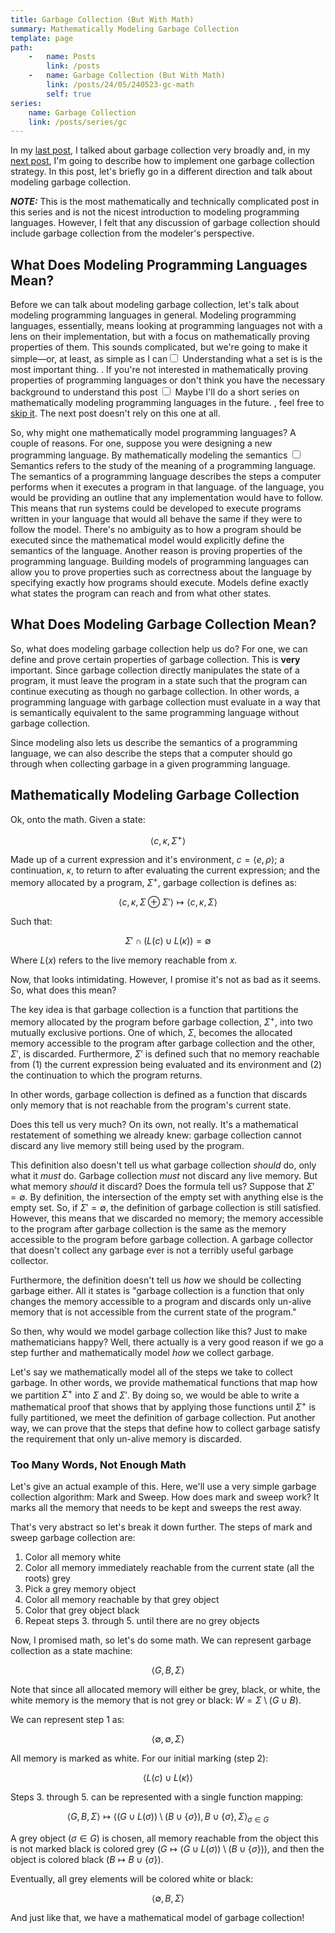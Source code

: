 ```yaml
---
title: Garbage Collection (But With Math)
summary: Mathematically Modeling Garbage Collection
template: page
path:
    -   name: Posts
        link: /posts
    -   name: Garbage Collection (But With Math)
        link: /posts/24/05/240523-gc-math
        self: true
series:
    name: Garbage Collection
    link: /posts/series/gc
---
```


In my [last post](../240522-gc/), I talked about garbage collection very broadly and, in my [next post](../240523-semispace-gc/), I'm going to describe how to implement one garbage collection strategy.
In this post, let's briefly go in a different direction and talk about modeling garbage collection.

***NOTE:*** This is the most mathematically and technically complicated post in this series and is not the nicest introduction to modeling programming languages.
However, I felt that any discussion of garbage collection should include garbage collection from the modeler's perspective.

## What Does Modeling Programming Languages Mean?

Before we can talk about modeling garbage collection, let's talk about modeling programming languages in general.
Modeling programming languages, essentially, means looking at programming languages not with a lens on their implementation, but with a focus on mathematically proving properties of them.
This sounds complicated, but we're going to make it simple—or, at least, as simple as I can<label for="sidenote--sn1" class="margin-toggle sidenote-number"></label><input type="checkbox" id="sidenote--sn1" class="margin-toggle"/><span class="sidenote">
Understanding what a set is is the most important thing.
</span>.
If you're not interested in mathematically proving properties of programming languages or don't think you have the necessary background to understand this post<label for="sidenote--sn2" class="margin-toggle sidenote-number"> </label><input type="checkbox" id="sidenote--sn2" class="margin-toggle"/><span class="sidenote">
Maybe I'll do a short series on mathematically modeling programming languages in the future.
</span>, feel free to [skip it](../240523-semispace-gc/).
The next post doesn't rely on this one at all.

So, why might one mathematically model programming languages?
A couple of reasons.
For one, suppose you were designing a new programming language.
By mathematically modeling the semantics<label for="sidenote--sn3" class="margin-toggle sidenote-number"> </label><input type="checkbox" id="sidenote--sn3" class="margin-toggle"/><span class="sidenote">
Semantics refers to the study of the meaning of a programming language. The semantics of a programming language describes the steps a computer performs when it executes a program in that language.
</span> of the language, you would be providing an outline that any implementation would have to follow.
This means that run systems could be developed to execute programs written in your language that would all behave the same if they were to follow the model.
There's no ambiguity as to how a program should be executed since the mathematical model would explicitly define the semantics of the language.
Another reason is proving properties of the programming language.
Building models of programming languages can allow you to prove properties such as correctness about the language by specifying exactly how programs should execute.
Models define exactly what states the program can reach and from what other states.

## What Does Modeling Garbage Collection Mean?

So, what does modeling garbage collection help us do?
For one, we can define and prove certain properties of garbage collection.
This is **very** important.
Since garbage collection directly manipulates the state of a program, it must leave the program in a state such that the program can continue executing as though no garbage collection.
In other words, a programming language with garbage collection must evaluate in a way that is semantically equivalent to the same programming language without garbage collection.

Since modeling also lets us describe the semantics of a programming language, we can also describe the steps that a computer should go through when collecting garbage in a given programming language.

## Mathematically Modeling Garbage Collection

Ok, onto the math.
Given a state:

$$
\left\langle c, \kappa, \Sigma^+\right\rangle
$$

Made up of a current expression and it's environment, $c = \left\langle e, \rho \right\rangle$; a continuation, $\kappa$, to return to after evaluating the current expression; and the memory allocated by a program, $\Sigma^+$, garbage collection is defines as:

$$
\left\langle c, \kappa, \Sigma \oplus \Sigma' \right\rangle \mapsto \left\langle c, \kappa, \Sigma \right\rangle
$$

Such that:

$$
\Sigma' \cap \left(L\left(c\right) \cup L\left(\kappa\right)\right) = \emptyset
$$

Where $L\left(x\right)$ refers to the live memory reachable from $x$.

Now, that looks intimidating.
However, I promise it's not as bad as it seems.
So, what does this mean?

The key idea is that garbage collection is a function that partitions the memory allocated by the program before garbage collection, $\Sigma^+$, into two mutually exclusive portions.
One of which, $\Sigma$, becomes the allocated memory accessible to the program after garbage collection and the other, $\Sigma'$, is discarded.
Furthermore, $\Sigma'$ is defined such that no memory reachable from (1) the current expression being evaluated and its environment and (2) the continuation to which the program returns.

In other words, garbage collection is defined as a function that discards only memory that is not reachable from the program's current state.

Does this tell us very much?
On its own, not really.
It's a mathematical restatement of something we already knew: garbage collection cannot discard any live memory still being used by the program.

This definition also doesn't tell us what garbage collection *should* do, only what it *must* do.
Garbage collection *must* not discard any live memory.
But what memory *should* it discard?
Does the formula tell us?
Suppose that $\Sigma'=\emptyset$.
By definition, the intersection of the empty set with anything else is the empty set.
So, if $\Sigma'=\emptyset$, the definition of garbage collection is still satisfied.
However, this means that we discarded no memory; the memory accessible to the program after garbage collection is the same as the memory accessible to the program before garbage collection.
A garbage collector that doesn't collect any garbage ever is not a terribly useful garbage collector.

Furthermore, the definition doesn't tell us *how* we should be collecting garbage either.
All it states is "garbage collection is a function that only changes the memory accessible to a program and discards only un-alive memory that is not accessible from the current state of the program."

So then, why would we model garbage collection like this?
Just to make mathematicians happy?
Well, there actually is a very good reason if we go a step further and mathematically model *how* we collect garbage.

Let's say we mathematically model all of the steps we take to collect garbage.
In other words, we provide mathematical functions that map how we partition $\Sigma^+$ into $\Sigma$ and $\Sigma'$.
By doing so, we would be able to write a mathematical proof that shows that by applying those functions until $\Sigma^+$ is fully partitioned, we meet the definition of garbage collection.
Put another way, we can prove that the steps that define how to collect garbage satisfy the requirement that only un-alive memory is discarded.

### Too Many Words, Not Enough Math

Let's give an actual example of this.
Here, we'll use a very simple garbage collection algorithm: Mark and Sweep.
How does mark and sweep work?
It marks all the memory that needs to be kept and sweeps the rest away.

That's very abstract so let's break it down further.
The steps of mark and sweep garbage collection are:

1. Color all memory white
2. Color all memory immediately reachable from the current state (all the roots) grey
3. Pick a grey memory object
4. Color all memory reachable by that grey object
5. Color that grey object black
6. Repeat steps 3. through 5. until there are no grey objects

Now, I promised math, so let's do some math.
We can represent garbage collection as a state machine:

$$
\left\langle G, B, \Sigma \right\rangle
$$

Note that since all allocated memory will either be grey, black, or white, the white memory is the memory that is not grey or black: $W = \Sigma \setminus \left(G \cup B \right)$.

We can represent step 1 as:

$$
\left\langle \emptyset, \emptyset, \Sigma \right\rangle
$$

All memory is marked as white.
For our initial marking (step 2):

$$
\left\langle L\left(c \right) \cup L\left(\kappa \right) \right\rangle
$$

Steps 3. through 5. can be represented with a single function mapping:

$$
\left\langle G, B, \Sigma \right\rangle \mapsto {\left\langle\left(G \cup L\left(\sigma\right)\right)\setminus\left(B \cup \left\{\sigma\right\}\right), B \cup \left\{\sigma\right\}, \Sigma\right\rangle}_{\sigma \in G}
$$

A grey object ($\sigma \in G$) is chosen, all memory reachable from the object this is not marked black is colored grey ($G \mapsto \left(G \cup L\left(\sigma\right)\right)\setminus\left(B \cup \left\{\sigma\right\}\right)$), and then the object is colored black ($B \mapsto B \cup \left\{\sigma\right\}$).

Eventually, all grey elements will be colored white or black:

$$
\left\langle \emptyset , B, \Sigma \right\rangle
$$

And just like that, we have a mathematical model of garbage collection!

